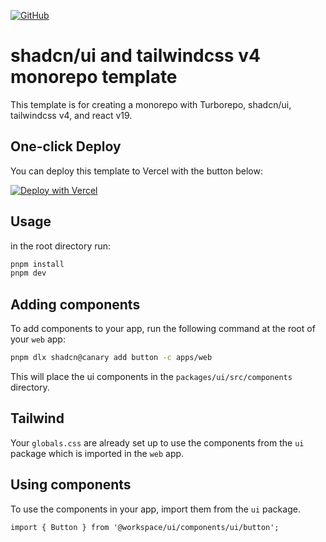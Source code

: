 [![GitHub][opengraph-image]][opengraph-image-url]

# shadcn/ui and tailwindcss v4 monorepo template

This template is for creating a monorepo with Turborepo, shadcn/ui, tailwindcss v4, and react v19.

## One-click Deploy

You can deploy this template to Vercel with the button below:

[![Deploy with Vercel](https://vercel.com/button)](https://vercel.com/new/clone?build-command=cd+..%2F..%2F+%26%26+pnpm+turbo+build+--filter%3Dweb...&demo-description=This+is+a+template+Turborepo+with+ShadcnUI+tailwindv4&demo-image=%2F%2Fimages.ctfassets.net%2Fe5382hct74si%2F2JxNyYATuuV7WPuJ31kF9Q%2F433990aa4c8e7524a9095682fb08f0b1%2FBasic.png&demo-title=Turborepo+%26+Next.js+Starter&demo-url=https%3A%2F%2Fexamples-basic-web.vercel.sh%2F&from=templates&project-name=Turborepo+%26+Next.js+Starter&repository-name=turborepo-shadcn-tailwind&repository-url=https%3A%2F%2Fgithub.com%2Flinkb15%2Fturborepo-shadcn-ui-tailwind-4&root-directory=apps%2Fweb&skippable-integrations=1)

## Usage

in the root directory run:

```bash
pnpm install
pnpm dev
```

## Adding components

To add components to your app, run the following command at the root of your `web` app:

```bash
pnpm dlx shadcn@canary add button -c apps/web
```

This will place the ui components in the `packages/ui/src/components` directory.

## Tailwind

Your `globals.css` are already set up to use the components from the `ui` package which is imported in the `web` app.

## Using components

To use the components in your app, import them from the `ui` package.

```tsx
import { Button } from '@workspace/ui/components/ui/button';
```

[opengraph-image]: https://turborepo-shadcn-tailwind.vercel.app/opengraph-image.png
[opengraph-image-url]: https://turborepo-shadcn-tailwind.vercel.app/

